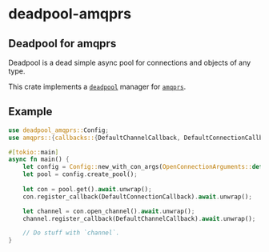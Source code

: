# deadpool-amqprs

## Deadpool for amqprs

Deadpool is a dead simple async pool for connections and objects of any type.

This crate implements a [`deadpool`](https://crates.io/crates/deadpool) manager for [`amqprs`](https://crates.io/crates/amqprs).

## Example

```rs
use deadpool_amqprs::Config;
use amqprs::{callbacks::{DefaultChannelCallback, DefaultConnectionCallback}, connection::OpenConnectionArguments};

#[tokio::main]
async fn main() {
    let config = Config::new_with_con_args(OpenConnectionArguments::default());
    let pool = config.create_pool();
    
    let con = pool.get().await.unwrap();
    con.register_callback(DefaultConnectionCallback).await.unwrap();

    let channel = con.open_channel().await.unwrap();
    channel.register_callback(DefaultChannelCallback).await.unwrap();

    // Do stuff with `channel`.
}
```
